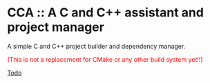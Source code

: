# CCA :: A C and C++ assistant and project manager

A simple C and C++ project builder and dependency manager. 

<span style="color: #FF0000;">(This is not a replacement for CMake or any other build system yet!!)</span>

<span style="color: #00FF00;">[Todo](docs/Todo.md)</span>



